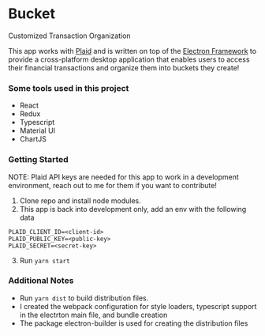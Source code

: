 # Bucket
Customized Transaction Organization

This app works with [Plaid](https://plaid.com/) and is written on top of the [Electron Framework](https://www.electronjs.org/) to provide a cross-platform desktop application that enables users to access their financial transactions and organize them into buckets they create!

### Some tools used in this project
- React
- Redux
- Typescript
- Material UI
- ChartJS

### Getting Started
NOTE: Plaid API keys are needed for this app to work in a development environment, reach out to me for them if you want to contribute!
1. Clone repo and install node modules.
2. This app is back into development only, add an env with the following data
```
PLAID_CLIENT_ID=<client-id>
PLAID_PUBLIC_KEY=<public-key>
PLAID_SECRET=<secret-key>
```
3. Run `yarn start`

### Additional Notes
- Run `yarn dist` to build distribution files.
- I created the webpack configuration for style loaders, typescript support in the electrton main file, and bundle creation
- The package electron-builder is used for creating the distribution files
